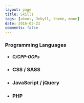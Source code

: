 ```yaml
---
layout: page
title: Skills
tags: [about, Jekyll, theme, moon]
date: 2016-03-21
comments: false
---
```

<html>
<body>
<div class="skills-bar-container"> 
<h3> Programming Languages</h3>
<ul>
  <li>
    <div class="progressbar-title">
      <h5>C/CPP-OOPs</h5>
      <span class="percent" id="cpp-pourcent"></span>
    </div>
    <div class="bar-container">
      <span class="progressbar progressred" id="progress-cpp"></span>
    </div>
  </li>
  <li>
    <div class="progressbar-title">
      <h3>CSS / SASS</h3>
      <span class="percent" id="python-pourcent"></span>
    </div>
    <div class="bar-container">
      <span class="progressbar progressblue" id="progress-css"></span>
    </div>
  </li>
  
  <li>
    <div class="progressbar-title">
      <h3>JavaScript / jQuery</h3>
      <span class="percent" id="java-pourcent"></span>
    </div>
    <div class="bar-container">
      <span class="progressbar progresspurple" id="progress-javascript"></span>
    </div>
  </li>
  
  <li>
    <div class="progressbar-title">
      <h3>PHP</h3>
      <span class="percent" id="javascript-pourcent"></span>
    </div>
    <div class="bar-container">
      <span class="progressbar progressorange" id="progress-php"></span>
    </div>
  </li>

  
</ul>
</div>

</body>
</html>



<!-- <section id="services">
    <div class="container">
        <div class="row">
            <div class="col-lg-12 text-center">

            </div>
        </div>
    </div> -->


<!-- <div class="container">
    <div class="row">
            <div class="col-lg-4 col-md-6 text-center">
                <div class="service-box">
                    <i class="fa fa-4x fa-wrench wow bounceIn text-primary"></i>
                    <h3>Software Tools </h3>
                    <h4 class="text-muted"> - ROS</h4>
                    <h4 class="text-muted"> - Gazebo</h4>
                    <h4 class="text-muted"> - Solidworks</h4>
                    <h4 class="text-muted"> - Catia</h4>
                    <h4 class="text-muted"> - ANSYS</h4>
                </div>
            </div>


            <div class="col-lg-4 col-md-6 text-center">
                <div class="service-box">
                    <i class="fa fa-4x fa-code wow bounceIn text-primary" data-wow-delay=".1s"></i>
                    <h3>Programming Languages</h3>

                    <h4 class="text-muted"> - Python</h4>
                    <h4 class="text-muted"> - C/C++</h4>
                    <h4 class="text-muted"> - MATLAB</h4>
                    <h4 class="text-muted"> - JavaScript</h4>
                    <h4 class="text-muted"> - HTML</h4>
                </div>
            </div>

            
            <div class="col-lg-4 col-md-6 text-center">
                <div class="service-box">
                    <i class="fa fa-4x fa-plus wow bounceIn text-primary" data-wow-delay=".2s"></i>
                    <h3>Libraries</h3>
                    
                    <h4 class="text-muted"> - OpenCV</h4>
                    <h4 class="text-muted"> - Scikit Learn</h4>
                    <h4 class="text-muted"> - Tensor Flow</h4>
                    <h4 class="text-muted"> - Keras</h4>
                    
                </div>
            </div>
            
    </div>
</div>  -->
<!-- </section> -->

